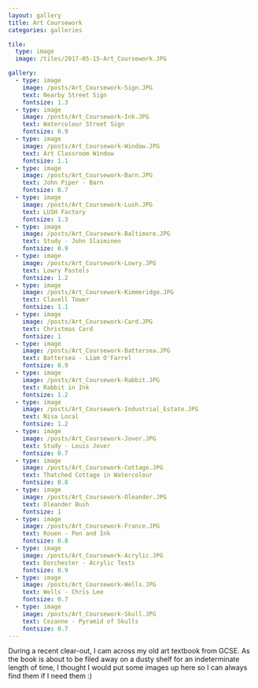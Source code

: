 ```yaml
---
layout: gallery
title: Art Coursework
categories: galleries

tile:
  type: image
  image: /tiles/2017-05-15-Art_Coursework.JPG

gallery:
  - type: image
    image: /posts/Art_Coursework-Sign.JPG
    text: Nearby Street Sign
    fontsize: 1.3
  - type: image
    image: /posts/Art_Coursework-Ink.JPG
    text: Watercolour Street Sign
    fontsize: 0.9
  - type: image
    image: /posts/Art_Coursework-Window.JPG
    text: Art Classroom Window
    fontsize: 1.1
  - type: image
    image: /posts/Art_Coursework-Barn.JPG
    text: John Piper - Barn
    fontsize: 0.7
  - type: image
    image: /posts/Art_Coursework-Lush.JPG
    text: LUSH Factory
    fontsize: 1.3
  - type: image
    image: /posts/Art_Coursework-Baltimore.JPG
    text: Study - John Slaiminen
    fontsize: 0.9
  - type: image
    image: /posts/Art_Coursework-Lowry.JPG
    text: Lowry Pastels
    fontsize: 1.2
  - type: image
    image: /posts/Art_Coursework-Kimmeridge.JPG
    text: Clavell Tower
    fontsize: 1.1
  - type: image
    image: /posts/Art_Coursework-Card.JPG
    text: Christmas Card
    fontsize: 1
  - type: image
    image: /posts/Art_Coursework-Battersea.JPG
    text: Battersea - Liam O'Farrel
    fontsize: 0.9
  - type: image
    image: /posts/Art_Coursework-Rabbit.JPG
    text: Rabbit in Ink
    fontsize: 1.2
  - type: image
    image: /posts/Art_Coursework-Industrial_Estate.JPG
    text: Nisa Local
    fontsize: 1.2
  - type: image
    image: /posts/Art_Coursework-Jover.JPG
    text: Study - Louis Jover
    fontsize: 0.7
  - type: image
    image: /posts/Art_Coursework-Cottage.JPG
    text: Thatched Cottage in Watercolour
    fontsize: 0.8
  - type: image
    image: /posts/Art_Coursework-Oleander.JPG
    text: Oleander Bush
    fontsize: 1
  - type: image
    image: /posts/Art_Coursework-France.JPG
    text: Rouen - Pen and Ink
    fontsize: 0.8
  - type: image
    image: /posts/Art_Coursework-Acrylic.JPG
    text: Dorchester - Acrylic Tests
    fontsize: 0.9
  - type: image
    image: /posts/Art_Coursework-Wells.JPG
    text: Wells - Chris Lee
    fontsize: 0.7
  - type: image
    image: /posts/Art_Coursework-Skull.JPG
    text: Cezanne - Pyramid of Skulls
    fontsize: 0.7
---
```


During a recent clear-out, I cam across my old art textbook from GCSE. As the book is about to be filed away on a dusty shelf for an indeterminate length of time, I thought I would put some images up here so I can always find them if I need them :)

